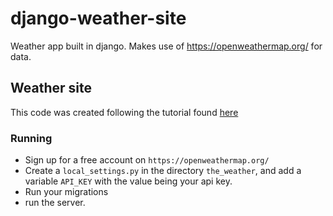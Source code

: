 # django-weather-site
Weather app built in django. Makes use of https://openweathermap.org/ for data.


## Weather site

This code was created following the tutorial found [here](https://www.youtube.com/watch?v=v7xjdXWZafY&ab_channel=PrettyPrinted)

### Running

- Sign up for a free account on `https://openweathermap.org/`
- Create a `local_settings.py` in the directory `the_weather`, and add a variable `API_KEY` with the value being your api key.
- Run your migrations
- run the server.